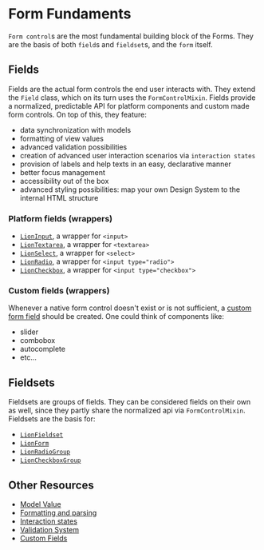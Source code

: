 # Form Fundaments

`Form control`s are the most fundamental building block of the Forms. They are the basis of
both `field`s and `fieldset`s, and the `form` itself.

## Fields

Fields are the actual form controls the end user interacts with.
They extend the `Field` class, which on its turn uses the `FormControlMixin`.
Fields provide a normalized, predictable API for platform components and custom made form controls.
On top of this, they feature:

- data synchronization with models
- formatting of view values
- advanced validation possibilities
- creation of advanced user interaction scenarios via `interaction states`
- provision of labels and help texts in an easy, declarative manner
- better focus management
- accessibility out of the box
- advanced styling possibilities: map your own Design System to the internal HTML structure

### Platform fields (wrappers)

- [`LionInput`](../input/), a wrapper for `<input>`
- [`LionTextarea`](../textarea/), a wrapper for `<textarea>`
- [`LionSelect`](../select/), a wrapper for `<select>`
- [`LionRadio`](../radio/), a wrapper for `<input type="radio">`
- [`LionCheckbox`](../checkbox/), a wrapper for `<input type="checkbox">`

### Custom fields (wrappers)

Whenever a native form control doesn't exist or is not sufficient, a
[custom form field](./docs/CustomFieldsTutorial.md) should be created. One could think of components
like:

- slider
- combobox
- autocomplete
- etc...

## Fieldsets

Fieldsets are groups of fields. They can be considered fields on their own as well, since they
partly share the normalized api via `FormControlMixin`.
Fieldsets are the basis for:

- [`LionFieldset`](../fieldset/)
- [`LionForm`](../form/)
- [`LionRadioGroup`](../radio-group/)
- [`LionCheckboxGroup`](../checkbox-group/)

## Other Resources

- [Model Value](./docs/modelValue.md)
- [Formatting and parsing](./docs/FormattingAndParsing.md)
- [Interaction states](./docs/InteractionStates.md)
- [Validation System](../validate/docs/ValidationSystem.md)
- [Custom Fields](./docs/CustomFieldsTutorial.md)
